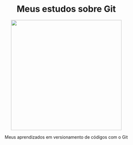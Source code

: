 <div align="center">
  <h1>Meus estudos sobre Git</h1>
  <img height="360em" src="https://gifs.eco.br/wp-content/uploads/2022/09/gifs-de-estudo-1.gif">
  <p>Meus aprendizados em versionamento de códigos com o Git</p>
</div>


